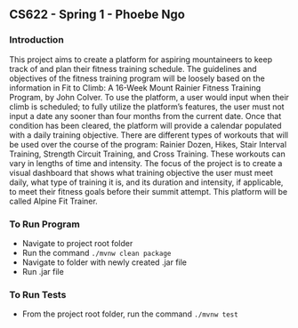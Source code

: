 ## CS622 - Spring 1 - Phoebe Ngo

### Introduction
This project aims to create a platform for aspiring mountaineers to keep track of and plan their fitness training schedule. The guidelines and objectives of the fitness training program will be loosely based on the information in Fit to Climb: A 16-Week Mount Rainier Fitness Training Program, by John Colver. To use the platform, a user would input when their climb is scheduled; to fully utilize the platform’s features, the user must not input a date any sooner than four months from the current date. Once that condition has been cleared, the platform will provide a calendar populated with a daily training objective. There are different types of workouts that will be used over the course of the program: Rainier Dozen, Hikes, Stair Interval Training, Strength Circuit Training, and Cross Training. These workouts can vary in lengths of time and intensity. The focus of the project is to create a visual dashboard that shows what training objective the user must meet daily, what type of training it is, and its duration and intensity, if applicable, to meet their fitness goals before their summit attempt. This platform will be called Alpine Fit Trainer.

### To Run Program
- Navigate to project root folder
- Run the command `./mvnw clean package`
- Navigate to folder with newly created .jar file
- Run .jar file

### To Run Tests
- From the project root folder, run the command `./mvnw test`
